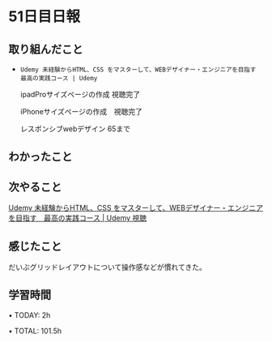 # 51日目日報

## 取り組んだこと
- `Udemy 未経験からHTML、CSS をマスターして、WEBデザイナー・エンジニアを目指す　最高の実践コース | Udemy`

  ipadProサイズページの作成 視聴完了

  iPhoneサイズページの作成　視聴完了

  レスポンシブwebデザイン 65まで

## わかったこと
 
## 次やること
[Udemy 未経験からHTML、CSS をマスターして、WEBデザイナー・エンジニアを目指す　最高の実践コース | Udemy 視聴](https://www.udemy.com/course/html5css3-b/learn/lecture/21206972#questions)

## 感じたこと
だいぶグリッドレイアウトについて操作感などが慣れてきた。

## 学習時間
• TODAY: 2h

• TOTAL: 101.5h
